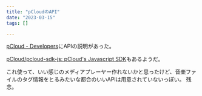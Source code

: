 ```yaml
---
title: "pCloudのAPI"
date: "2023-03-15"
tags: []

---
```


[pCloud - Developers](https://docs.pcloud.com/)にAPIの説明があった。

[pCloud/pcloud-sdk-js: pCloud's Javascript SDK](https://github.com/pCloud/pcloud-sdk-js)もあるようだ。

これ使って、いい感じのメディアプレーヤー作れないかと思ったけど、音楽ファイルのタグ情報をとるみたいな都合のいいAPIは用意されていないっぽい。
残念。
